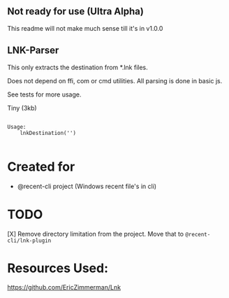 ## Not ready for use (Ultra Alpha)

This readme will not make much sense till it's in v1.0.0 

## LNK-Parser

This only extracts the destination from \*.lnk files.

Does not depend on ffi, com or cmd utilities. All parsing is done in basic js.

See tests for more usage.

Tiny (3kb)
  
```

Usage:
    lnkDestination('')


```

# Created for
- @recent-cli project (Windows recent file's in cli)

# TODO
   [X] Remove directory limitation from the project. Move that to `@recent-cli/lnk-plugin`

Resources Used:
===
https://github.com/EricZimmerman/Lnk
